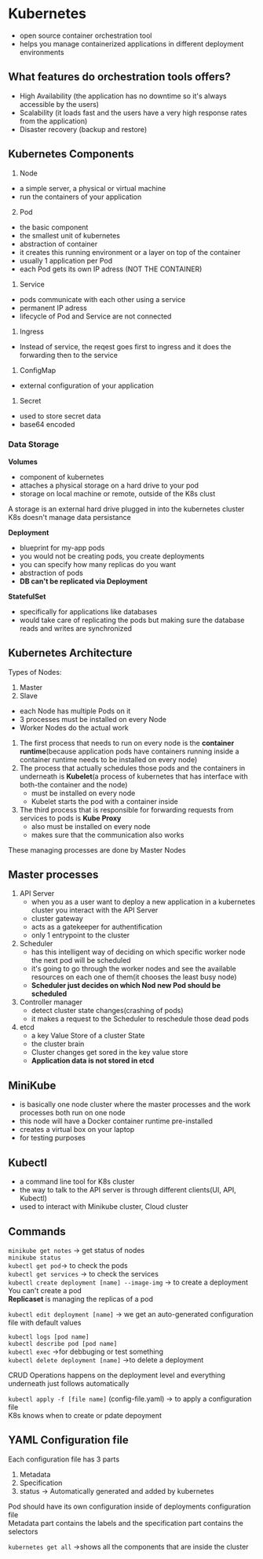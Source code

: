 # Kubernetes
- open source container orchestration tool
- helps you manage containerized applications in different deployment environments

## What features do orchestration tools offers?
- High Availability (the application has no downtime so it's always accessible by the users)
- Scalability (it loads fast and the users have a very high response rates from the application)
- Disaster recovery (backup and restore)
  
## Kubernetes Components

1. Node 
 - a simple server, a physical or virtual machine
 - run the containers of your application

2. Pod 
-  the basic component 
- the smallest unit of kubernetes
- abstraction of container
- it creates this running environment or a layer on top of the container
- usually 1 application per Pod
- each Pod gets its own IP adress (NOT THE CONTAINER)

1. Service 
- pods communicate with each other using a service 
- permanent IP adress
- lifecycle of Pod and Service are not connected 
1. Ingress   
- Instead of service, the reqest goes first to ingress and it does the forwarding then to the service
1. ConfigMap
- external configuration of your application 
1. Secret 
- used to store secret data
- base64 encoded 
  
### Data Storage
**Volumes**
- component of kubernetes 
- attaches a physical storage on a hard drive to your pod 
- storage on local machine or remote, outside of the K8s clust
  
A storage is an external hard drive plugged in into the kubernetes cluster  
K8s doesn't manage data persistance  

**Deployment**
- blueprint for my-app pods 
- you would not be creating pods, you create deployments
- you can specify how many replicas do you want
- abstraction of pods
- **DB can't be replicated via Deployment**
  
**StatefulSet**
- specifically for applications like databases
- would take care of replicating the pods but making sure the database reads and writes are synchronized
  
## Kubernetes Architecture

Types of Nodes:  
1. Master
2. Slave
   
- each Node has multiple Pods on it 
- 3 processes must be installed on every Node
- Worker Nodes do the actual work 
  
1. The first process that needs to run on every node is the **container runtime**(because application pods have containers running inside a container runtime needs to be installed on every node)  
2. The process that actually schedules those pods and the containers in underneath is **Kubelet**(a process of kubernetes that has interface with both-the container and the node)  
   - must be installed on every node
   - Kubelet starts the pod with a container inside 
3. The third process that is responsible for forwarding requests from services to pods is **Kube Proxy**
   - also must be installed on every node
   - makes sure that the communication also works 
  
These managing processes are done by Master Nodes
## Master processes
1. API Server 
   - when you as a user want to deploy a new application in a kubernetes cluster you interact with the API Server
   - cluster gateway 
   - acts as a gatekeeper for authentification
   - only 1 entrypoint to the cluster
2. Scheduler 
   - has this intelligent way of deciding on which specific worker node the next pod will be scheduled
   - it's going to go through the worker nodes and see the available resources on each one of them(it chooses the least busy node)
   - **Scheduler just decides on which Nod new Pod should be scheduled**
3. Controller manager 
   - detect cluster state changes(crashing of pods) 
   - it makes a request to the Scheduler to reschedule those dead pods
4. etcd 
   - a key Value Store of a cluster State 
   - the cluster brain 
   - Cluster changes get sored in the key value store
   - **Application data is not stored in etcd**

## MiniKube
- is basically one node cluster where the master processes and the work processes both run on one node
- this node will have a Docker container runtime pre-installed
- creates a virtual box on your laptop
- for testing purposes 
  
## Kubectl 
- a command line tool for K8s cluster
- the way to talk to the API server is through different clients(UI, API, Kubectl)
- used to interact with Minikube cluster, Cloud cluster
  
## Commands 
`minikube get notes` -> get status of nodes  
`minikube status`  
`kubectl get pod`-> to check the pods  
`kubectl get services` -> to check the services  
`kubectl create deployment [name] --image-img` -> to create a deployment  
You can't create a pod  
**Replicaset** is managing the replicas of a pod  

`kubectl edit deployment [name]` -> we get an auto-generated configuration file with default values  

`kubectl logs [pod name]`  
`kubectl describe pod [pod name]`  
`kubectl exec` ->for debbuging or test something  
`kubectl delete deployment [name]` ->to delete a deployment  

CRUD Operations happens on the deployment level and everything underneath just follows automatically  

`kubectl apply -f [file name]` (config-file.yaml) -> to apply a configuration file  
K8s knows when to create or pdate depoyment  

## YAML Configuration file
Each configuration file has 3 parts 
1. Metadata
2. Specification
3. status -> Automatically generated and added by kubernetes
   
Pod should have its own configuration inside of deployments configuration file  
Metadata part contains the labels and the specification part contains the selectors  

`kubernetes get all` ->shows all the components that are inside the cluster